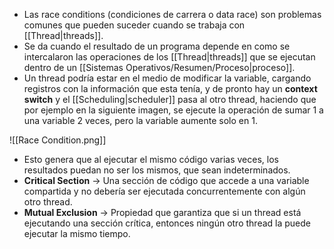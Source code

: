 - Las race conditions (condiciones de carrera o data race) son problemas comunes que pueden suceder cuando se trabaja con [[Thread|threads]]. 
- Se da cuando el resultado de un programa depende en como se intercalaron las operaciones de los [[Thread|threads]] que se ejecutan dentro de un [[Sistemas Operativos/Resumen/Proceso|proceso]].
- Un thread podría estar en el medio de modificar la variable, cargando registros con la información que esta tenía, y de pronto hay un **context switch** y el [[Scheduling|scheduler]] pasa al otro thread, haciendo que por ejemplo en la siguiente imagen, se ejecute la operación de sumar 1 a una variable 2 veces, pero la variable aumente solo en 1.

![[Race Condition.png]]

- Esto genera que al ejecutar el mismo código varias veces, los resultados puedan no ser los mismos, que sean indeterminados.
- **Critical Section** $\to$ Una sección de código que accede a una variable compartida y no debería ser ejecutada concurrentemente con algún otro thread.
- **Mutual Exclusion** $\to$ Propiedad que garantiza que si un thread está ejecutando una sección crítica, entonces ningún otro thread la puede ejecutar la mismo tiempo.